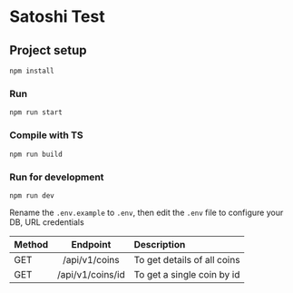 # Satoshi Test

## Project setup
```
npm install
```

### Run
```
npm run start
```

### Compile with TS

```
npm run build
```

### Run for development

```
npm run dev
```

Rename the `.env.example` to `.env`, then edit the `.env` file to configure your DB, URL credentials

| Method | Endpoint           | Description                    |
| -------|:------------------:|:-------------------------------|
| GET    | /api/v1/coins      | To get details of all coins    |
| GET    | /api/v1/coins/id   | To get a single coin by id     |

